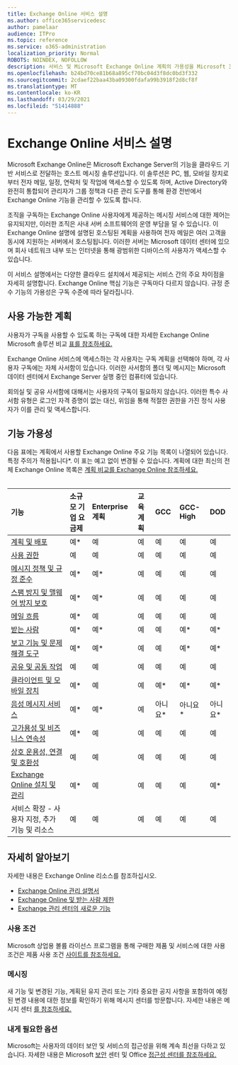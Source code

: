 ```yaml
---
title: Exchange Online 서비스 설명
ms.author: office365servicedesc
author: pamelaar
audience: ITPro
ms.topic: reference
ms.service: o365-administration
localization_priority: Normal
ROBOTS: NOINDEX, NOFOLLOW
description: 서비스 및 Microsoft Exchange Online 계획의 가용성을 Microsoft 365 Office 365 대해 자세히 알아보습니다.
ms.openlocfilehash: b24bd70ce81b68a895cf70bc04d3f8dc0bd3f332
ms.sourcegitcommit: 2cdaef22baa43ba09300fdafa99b3918f2d8cf8f
ms.translationtype: MT
ms.contentlocale: ko-KR
ms.lasthandoff: 03/29/2021
ms.locfileid: "51414888"
---
```

# <a name="exchange-online-service-description"></a>Exchange Online 서비스 설명

Microsoft Exchange Online은 Microsoft Exchange Server의 기능을 클라우드 기반 서비스로 전달하는 호스트 메시징 솔루션입니다. 이 솔루션은 PC, 웹, 모바일 장치로부터 전자 메일, 일정, 연락처 및 작업에 액세스할 수 있도록 하며, Active Directory와 완전히 통합되어 관리자가 그룹 정책과 다른 관리 도구를 통해 환경 전반에서 Exchange Online 기능을 관리할 수 있도록 합니다.
  
조직을 구독하는 Exchange Online 사용자에게 제공하는 메시징 서비스에 대한 제어는 유지되지만, 이러한 조직은 사내 서버 소프트웨어의 운영 부담을 덜 수 있습니다. 이 Exchange Online 설명에 설명된 호스팅된 계획을 사용하여 전자 메일은 여러 고객을 동시에 지원하는 서버에서 호스팅됩니다. 이러한 서버는 Microsoft 데이터 센터에 있으며 회사 네트워크 내부 또는 인터넷을 통해 광범위한 디바이스의 사용자가 액세스할 수 있습니다.

이 서비스 설명에서는 다양한 클라우드 설치에서 제공되는 서비스 간의 주요 차이점을 자세히 설명합니다. Exchange Online 핵심 기능은 구독마다 다르지 않습니다. 규정 준수 기능의 가용성은 구독 수준에 따라 달라집니다.
  
## <a name="available-plans"></a>사용 가능한 계획

사용자가 구독을 사용할 수 있도록 하는 구독에 대한 자세한 Exchange Online Microsoft 솔루션 비교 [표를 참조하세요.](https://go.microsoft.com/fwlink/?linkid=2139145)

Exchange Online 서비스에 액세스하는 각 사용자는 구독 계획을 선택해야 하며, 각 사용자 구독에는 자체 사서함이 있습니다. 이러한 사서함의 폴더 및 메시지는 Microsoft 데이터 센터에서 Exchange Server 실행 중인 컴퓨터에 있습니다.
  
회의실 및 공유 사서함에 대해서는 사용자의 구독이 필요하지 않습니다. 이러한 특수 사서함 유형은 로그인 자격 증명이 없는 대신, 위임을 통해 적절한 권한을 가진 정식 사용자가 이를 관리 및 액세스합니다.

## <a name="feature-availability"></a>기능 가용성

다음 표에는 계획에서 사용할 Exchange Online 주요 기능 목록이 나열되어 있습니다. 특정 주의가 적용됩니다*. 이 표는 예고 없이 변경될 수 있습니다. 계획에 대한 최신의 전체 Exchange Online 목록은 [계획 비교를 Exchange Online 참조하세요.](https://www.microsoft.com/microsoft-365/exchange/compare-microsoft-exchange-online-plans)<br><br>
  
| 기능 | 소규모 기업 요금제 | Enterprise 계획 | 교육 계획 | GCC | GCC-High | DOD | 
|:-----|:-----|:-----|:-----|:-----|:-----|:-----|
|[계획 및 배포](planning-and-deployment.md)|예*|예|예|예|예|예|
|[사용 권한](permissions.md)|예|예|예|예|예|예|
|[메시지 정책 및 규정 준수](message-policy-and-compliance.md)|예*|예*|예|예|예|예|
|[스팸 방지 및 맬웨어 방지 보호](anti-spam-and-anti-malware-protection.md)|예*|예*|예|예|예|예|
|[메일 흐름](mail-flow.md)|예*|예|예|예|예|예|
|[받는 사람](recipients.md)|예*|예*|예|예|예*|예*|
|[보고 기능 및 문제 해결 도구](reporting-features-and-troubleshooting-tools.md)|예*|예*|예|예|예*|예*|
|[공유 및 공동 작업](sharing-and-collaboration.md)|예|예|예|예|예|예|
|[클라이언트 및 모바일 장치](clients-and-mobile-devices.md)|예*|예|예|예*|예*|예*|
|[음성 메시지 서비스](voice-message-services.md)|예*|예*|예|아니요*|아니요*|아니요*|
|[고가용성 및 비즈니스 연속성](high-availability-and-business-continuity.md)|예*|예|예|예|예|예|
|[상호 운용성, 연결 및 호환성](interoperability-connectivity-and-compatibility.md)|예|예|예|예|예|예|
|[Exchange Online 설치 및 관리](exchange-online-setup-and-administration.md)|예*|예|예|예|예|예*|
|서비스 확장 - 사용자 지정, 추가 기능 및 리소스|예|예|예|예|예|예|

## <a name="learn-more"></a>자세히 알아보기

자세한 내용은 Exchange Online 리소스를 참조하십시오.

- [Exchange Online 관리 설명서](/exchange/exchange-online)
- [Exchange Online 및 받는 사람 제한](exchange-online-limits.md)
- [Exchange 관리 센터의 새로운 기능](/exchange/whats-new)

### <a name="licensing-terms"></a>사용 조건

Microsoft 상업용 볼륨 라이선스 프로그램을 통해 구매한 제품 및 서비스에 대한 사용 조건은 제품 사용 조건 [사이트를 참조하세요.](https://www.microsoft.com/licensing/terms/) 

### <a name="messaging"></a>메시징

새 기능 및 변경된 기능, 계획된 유지 관리 또는 기타 중요한 공지 사항을 포함하여 예정된 변경 내용에 대한 정보를 확인하기 위해 메시지 센터를 방문합니다. 자세한 내용은 메시지 센터 [를 참조하세요.](/microsoft-365/admin/manage/message-center)

### <a name="accessibility"></a>내게 필요한 옵션

Microsoft는 사용자의 데이터 보안 및 서비스의 접근성을 위해 계속 최선을 다하고 있습니다. 자세한 내용은 Microsoft [보안](https://www.microsoft.com/trust-center) 센터 및 Office [접근성 센터를 참조하세요.](https://support.office.com/article/ecab0fcf-d143-4fe8-a2ff-6cd596bddc6d)
